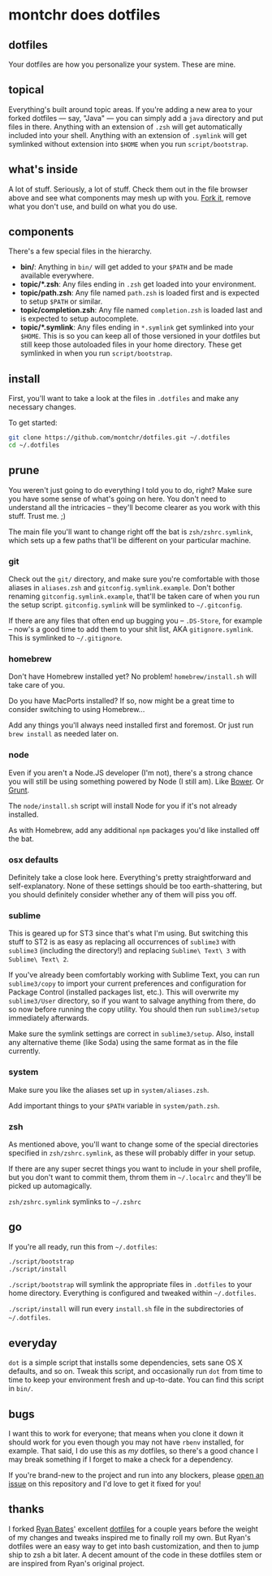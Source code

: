 # montchr does dotfiles

## dotfiles

Your dotfiles are how you personalize your system. These are mine.

## topical

Everything's built around topic areas. If you're adding a new area to your
forked dotfiles — say, "Java" — you can simply add a `java` directory and put
files in there. Anything with an extension of `.zsh` will get automatically
included into your shell. Anything with an extension of `.symlink` will get
symlinked without extension into `$HOME` when you run `script/bootstrap`.

## what's inside

A lot of stuff. Seriously, a lot of stuff. Check them out in the file browser
above and see what components may mesh up with you.
[Fork it](https://github.com/montchr/dotfiles/fork), remove what you don't
use, and build on what you do use.

## components

There's a few special files in the hierarchy.

- **bin/**: Anything in `bin/` will get added to your `$PATH` and be made
  available everywhere.
- **topic/\*.zsh**: Any files ending in `.zsh` get loaded into your
  environment.
- **topic/path.zsh**: Any file named `path.zsh` is loaded first and is
  expected to setup `$PATH` or similar.
- **topic/completion.zsh**: Any file named `completion.zsh` is loaded
  last and is expected to setup autocomplete.
- **topic/\*.symlink**: Any files ending in `*.symlink` get symlinked into
  your `$HOME`. This is so you can keep all of those versioned in your dotfiles
  but still keep those autoloaded files in your home directory. These get
  symlinked in when you run `script/bootstrap`.

## install

First, you'll want to take a look at the files in `.dotfiles` and make any necessary changes.

To get started:

```sh
git clone https://github.com/montchr/dotfiles.git ~/.dotfiles
cd ~/.dotfiles
```

## prune

You weren't just going to do everything I told you to do, right? Make sure you have some sense of what's going on here. You don't need to understand all the intricacies – they'll become clearer as you work with this stuff. Trust me. ;)

The main file you'll want to change right off the bat is `zsh/zshrc.symlink`,
which sets up a few paths that'll be different on your particular machine.

### git

Check out the `git/` directory, and make sure you're comfortable with those aliases in `aliases.zsh` and `gitconfig.symlink.example`. Don't bother renaming `gitconfig.symlink.example`, that'll be taken care of when you run the setup script. `gitconfig.symlink` will be symlinked to `~/.gitconfig`.

If there are any files that often end up bugging you – `.DS-Store`, for example – now's a good time to add them to your shit list, AKA `gitignore.symlink`. This is symlinked to `~/.gitignore`.

### homebrew

Don't have Homebrew installed yet? No problem! `homebrew/install.sh` will take care of you.

Do you have MacPorts installed? If so, now might be a great time to consider switching to using Homebrew...

Add any things you'll always need installed first and foremost. Or just run `brew install` as needed later on.

### node

Even if you aren't a Node.JS developer (I'm not), there's a strong chance you will still be using something powered by Node (I still am). Like [Bower](http://bower.io/). Or [Grunt](http://gruntjs.com/).

The `node/install.sh` script will install Node for you if it's not already installed.

As with Homebrew, add any additional `npm` packages you'd like installed off the bat.

### osx defaults

Definitely take a close look here. Everything's pretty straightforward and self-explanatory. None of these settings should be too earth-shattering, but you should definitely consider whether any of them will piss you off.

### sublime

This is geared up for ST3 since that's what I'm using. But switching this stuff to ST2 is as easy as replacing all occurrences of `sublime3` with `sublime3` (including the directory!) and replacing `Sublime\ Text\ 3` with `Sublime\ Text\ 2`.

If you've already been comfortably working with Sublime Text, you can run `sublime3/copy` to import your current preferences and configuration for Package Control (installed packages list, etc.). This will overwrite my `sublime3/User` directory, so if you want to salvage anything from there, do so now before running the copy utility. You should then run `sublime3/setup` immediately afterwards.

Make sure the symlink settings are correct in `sublime3/setup`. Also, install any alternative theme (like Soda) using the same format as in the file currently.

### system

Make sure you like the aliases set up in `system/aliases.zsh`.

Add important things to your `$PATH` variable in `system/path.zsh`.

### zsh

As mentioned above, you'll want to change some of the special directories specified in `zsh/zshrc.symlink`, as these will probably differ in your setup.

If there are any super secret things you want to include in your shell profile, but you don't want to commit them, throm them in `~/.localrc` and they'll be picked up automagically.

`zsh/zshrc.symlink` symlinks to `~/.zshrc`

## go

If you're all ready, run this from `~/.dotfiles`:

```sh
./script/bootstrap
./script/install
```

`./script/bootstrap` will symlink the appropriate files in `.dotfiles` to your home directory. Everything is configured and tweaked within `~/.dotfiles`.

`./script/install` will run every `install.sh` file in the subdirectories of `~/.dotfiles`.

## everyday

`dot` is a simple script that installs some dependencies, sets sane OS X
defaults, and so on. Tweak this script, and occasionally run `dot` from
time to time to keep your environment fresh and up-to-date. You can find
this script in `bin/`.

## bugs

I want this to work for everyone; that means when you clone it down it should
work for you even though you may not have `rbenv` installed, for example. That
said, I do use this as *my* dotfiles, so there's a good chance I may break
something if I forget to make a check for a dependency.

If you're brand-new to the project and run into any blockers, please
[open an issue](https://github.com/montchr/dotfiles/issues) on this repository
and I'd love to get it fixed for you!

## thanks

I forked [Ryan Bates](http://github.com/ryanb)' excellent
[dotfiles](http://github.com/ryanb/dotfiles) for a couple years before the
weight of my changes and tweaks inspired me to finally roll my own. But Ryan's
dotfiles were an easy way to get into bash customization, and then to jump ship
to zsh a bit later. A decent amount of the code in these dotfiles stem or are
inspired from Ryan's original project.
